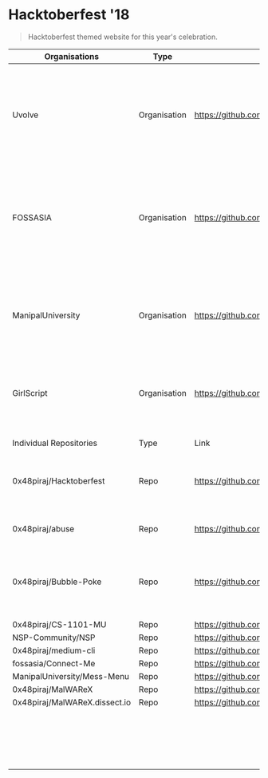 # Hacktoberfest '18

> Hacktoberfest themed website for this year's celebration.


| Organisations                 | Type         | Link                                             | Description |
|-------------------------------|--------------|--------------------------------------------------|-------------|
| Uvolve                        | Organisation | https://github.com/Uvolve                        | "Upgrade or Evolve, or both." Uvolve is an organization which is oriented to open-source high tech projects.    |
| FOSSASIA                      | Organisation | https://github.com/FOSSASIA                      | Connecting Open Tech Communities across Asia with Developers, Designers and Makers from Around the World     |
| ManipalUniversity             | Organisation | https://github.com/ManipalUniversity             | Official Manipal Organization for Open Source College, Academic and Hobby Projects            |
| GirlScript                    | Organisation | https://github.com/GirlScriptSummerOfCode        | A three-month long open source project and mentorship program.         |
|                               |              |                                                  |             |
|                               |              |                                                  |             |
|                               |              |                                                  |             |
|                               |              |                                                  |             |
| Individual Repositories       | Type         | Link                                             | Description |
| 0x48piraj/Hacktoberfest       | Repo         | https://github.com/0x48piraj/Hacktoberfest       | A list of repositories  contributed to in Hacktoberfest of 2017            |
| 0x48piraj/abuse               | Repo         | https://github.com/0x48piraj/abuse               | World's first profanity library            |
| 0x48piraj/Bubble-Poke         | Repo         | https://github.com/0x48piraj/Bubble-Poke         | Bubble poke: Poke the bubbles. A JavaScript game written in 11 lines of code.         |
| 0x48piraj/CS-1101-MU          | Repo         | https://github.com/0x48piraj/CS-1101-MU          |             |
| NSP-Community/NSP             | Repo         | https://github.com/NSP-Community/NSP             |             |
| 0x48piraj/medium-cli          | Repo         | https://github.com/0x48piraj/medium-cli          |             |
| fossasia/Connect-Me           | Repo         | https://github.com/fossasia/Connect-Me           |             |
| ManipalUniversity/Mess-Menu   | Repo         | https://github.com/ManipalUniversity/Mess-Menu   |             |
| 0x48piraj/MalWAReX            | Repo         | https://github.com/0x48piraj/MalWAReX            |             |
| 0x48piraj/MalWAReX.dissect.io | Repo         | https://github.com/0x48piraj/MalWAReX.dissect.io |             |
|                               |              |                                                  |             |
|                               |              |                                                  |             |
|                               |              |                                                  |             |
|                               |              |                                                  |             |
|                               |              |                                                  |             |
|                               |              |                                                  |             |
|                               |              |                                                  |             |
|                               |              |                                                  |             |
|                               |              |                                                  |             |
|                               |              |                                                  |             |
|                               |              |                                                  |             |
|                               |              |                                                  |             |
|                               |              |                                                  |             |
|                               |              |                                                  |             |
|                               |              |                                                  |             |
|                               |              |                                                  |             |
|                               |              |                                                  |             |
|                               |              |                                                  |             |
|                               |              |                                                  |             |
|                               |              |                                                  |             |
